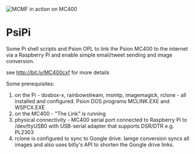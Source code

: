 
![MCMF in action on MC400](https://zedstarr.files.wordpress.com/2021/09/screen2021-09-21-152350.png)

# PsiPi
Some Pi shell scripts and Psion OPL to link the Psion MC400 to the internet via a Raspberry Pi and enable simple email/tweet sending and image conversion.

see http://bit.ly/MC400cxf for more details

Some prerequisites: 
  1. on the Pi - dosbox-x, rainbowstream, msmtp, imagemagick, rclone - all installed and configured. Psion DOS programs MCLINK.EXE and WSPCX.EXE
  2. on the MC400 - "The Link" is running
  3. physical connectivity - MC400 serial port connected to Raspberry Pi to /dev/ttyUSB0 with USB-serial adapter that supports DSR/DTR e.g. PL2303
  4. rclone is configured to sync to Google drive. Iamge conversion syncs all images and also uses bitly's API to shorten the Google drive links.
  
